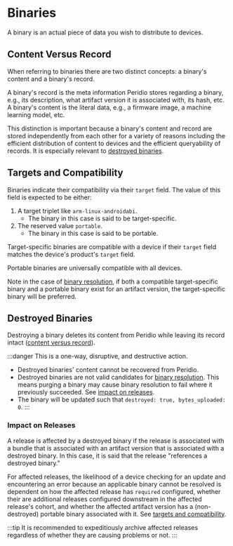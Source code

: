 # Binaries

A binary is an actual piece of data you wish to distribute to devices.

## Content Versus Record

When referring to binaries there are two distinct concepts: a binary's content and a binary's record.

A binary's record is the meta information Peridio stores regarding a binary, e.g., its description, what artifact version it is associated with, its hash, etc. A binary's content is the literal data, e.g., a firmware image, a machine learning model, etc.

This distinction is important because a binary's content and record are stored independently from each other for a variety of reasons including the efficient distribution of content to devices and the efficient queryability of records. It is especially relevant to [destroyed binaries](#destroyed-binaries).

## Targets and Compatibility

Binaries indicate their compatibility via their `target` field. The value of this field is expected to be either:

1. A target triplet like `arm-linux-androidabi`.
    - The binary in this case is said to be target-specific.
2. The reserved value `portable`.
    - The binary in this case is said to be portable.

Target-specific binaries are compatible with a device if their `target` field matches the device's product's `target` field.

Portable binaries are universally compatible with all devices.

Note in the case of [binary resolution](/reference/cohorts.md#bianry-resolution), if both a compatible target-specific binary and a portable binary exist for an artifact version, the target-specific binary will be preferred.

## Destroyed Binaries

Destroying a binary deletes its content from Peridio while leaving its record intact ([content versus record](#content-versus-record)).

:::danger
This is a one-way, disruptive, and destructive action.

- Destroyed binaries' content cannot be recovered from Peridio.
- Destroyed binaries are not valid candidates for
  [binary resolution](/reference/cohorts.md#bianry-resolution). This means purging a binary may
  cause binary resolution to fail where it previously succeeded.  See
  [impact on releases](#impact-on-releases).
- The binary will be updated such that `destroyed: true, bytes_uploaded: 0`.
:::


### Impact on Releases

A release is affected by a destroyed binary if the release is associated with a bundle that is associated with an artifact version that is associated with a destroyed binary. In this case, it is said that the release "references a destroyed binary."

For affected releases, the likelihood of a device checking for an update and encountering an error because an applicable binary cannot be resolved is dependent on how the affected release has `required` configured, whether their are additional releases configured downstream in the affected release's cohort, and whether the affected artifact version has a (non-destroyed) portable binary associated with it. See [targets and compatibility](#targets-and-compatibility).

:::tip
It is recommended to expeditiously archive affected releases regardless of whether they are causing problems or not.
:::
